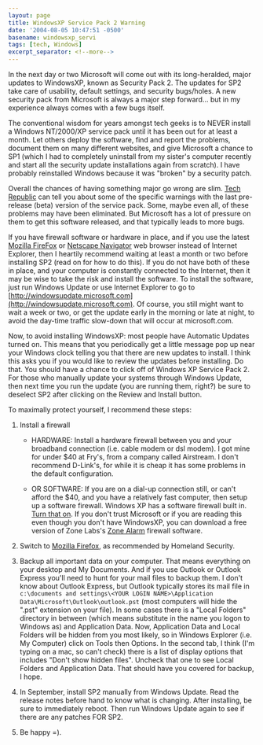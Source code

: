 ```yaml
---
layout: page
title: WindowsXP Service Pack 2 Warning
date: '2004-08-05 10:47:51 -0500'
basename: windowsxp_servi
tags: [tech, Windows]
excerpt_separator: <!--more-->
---
```


In the next day or two Microsoft will come out with its long-heralded, major
updates to WindowsXP, known as Security Pack 2. The updates for SP2 take care of
usability, default settings, and security bugs/holes. A new security pack from
Microsoft is always a major step forward&hellip; but in my experience always
comes with a few bugs itself.

<!--more-->

The conventional wisdom for years amongst tech geeks is to NEVER install a
Windows NT/2000/XP service pack until it has been out for at least a month. Let
others deploy the software, find and report the problems, document them on many
different websites, and give Microsoft a chance to SP1 (which I had to
completely uninstall from my sister's computer recently and start all the
security update installations again from scratch). I have probably reinstalled
Windows because it was "broken" by a security patch.

Overall the chances of having something major go wrong are slim. <a href=
"http://techrepublic.com.com/5100-6264-5222856.html">Tech Republic</a> can tell
you about some of the specific warnings with the last pre-release (beta) version
of the service pack. Some, maybe even all, of these problems may have been
eliminated. But Microsoft has a lot of pressure on them to get this software
released, and that typically leads to more bugs.

If you have firewall software or hardware in place, and if you use the latest <a
href="http://www.mozilla.org">Mozilla FireFox</a> or <a href=
"http://www.netscape.com">Netscape Navigator</a> web browser instead of Internet
Explorer, then I heartily recommend waiting at least a month or two before
installing SP2 (read on for how to do this). If you do not have both of these in
place, and your computer is constantly connected to the Internet, then it may be
wise to take the risk and install the software. To install the software, just
run Windows Update or use Internet Explorer to go to
[http://windowsupdate.microsoft.com](http://windowsupdate.microsoft.com). Of
course, you still might want to wait a week or two, or get the update early in
the morning or late at night, to avoid the day-time traffic slow-down that will
occur at microsoft.com.

Now, to avoid installing WindowsXP: most people have Automatic Updates turned
on. This means that you periodically get a little message pop up near your
Windows clock telling you that there are new updates to install. I think this
asks you if you would like to review the updates before installing. Do that. You
should have a chance to click off of Windows XP Service Pack 2. For those who
manually update your systems through Windows Update, then next time you run the
update (you are running them, right?) be sure to deselect SP2 after clicking on
the Review and Install button.

To maximally protect yourself, I recommend these steps:

1. Install a firewall
   * HARDWARE: Install a hardware firewall between you and your broadband
     connection (i.e. cable modem or dsl modem). I got mine for under $40 at
     Fry's, from a company called Airstream. I don't recommend D-Link's, for
     while it is cheap it has some problems in the default configuration.

   * OR SOFTWARE: If you are on a dial-up connection still, or can't afford the
     $40, and you have a relatively fast computer, then setup up a software
     firewall. Windows XP has a software firewall built in. <a href=
     "http://www.microsoft.com/athome/security/protect/windowsxp/firewall.aspx">
     Turn that on</a>. If you don't trust Microsoft or if you are reading this
     even though you don't have WindowsXP, you can download a free version of
     Zone Labs's <a href=
     "http://www.zonelabs.com/store/content/catalog/products/sku_list_za.jsp">
     Zone Alarm</a> firewall software.

1. Switch to <a href=
      "http://www.mozilla.org/products/firefox/switch.html">Mozilla
      Firefox</a>, as recommended by Homeland Security.

1. Backup all important data on your computer. That means everything on your
   desktop and My Documents. And if you use Outlook or Outlook Express you'll
   need to hunt for your mail files to backup them. I don't know about Outlook
   Express, but Outlook typically stores its mail file in `c:\documents and
   settings\<YOUR LOGIN NAME>\Application
   Data\Microsoft\Outlook\outlook.pst` (most computers will hide the ".pst"
   extension on your file). In some cases there is a "Local Folders" directory
   in between <YOUR LOGIN NAME> (which means substitute in the name you
   logon to Windows as) and Application Data. Now, Application Data and Local
   Folders will be hidden from you most likely, so in Windows Explorer (i.e. My
   Computer) click on Tools then Options. In the second tab, I think (I'm typing
   on a mac, so can't check) there is a list of display options that includes
   "Don't show hidden files". Uncheck that one to see Local Folders and
   Application Data. That should have you covered for backup, I hope.
1. In September, install SP2 manually from Windows Update. Read the release
   notes before hand to know what is changing. After installing, be sure to
   immediately reboot. Then run Windows Update again to see if there are any
   patches FOR SP2.
1. Be happy =).

